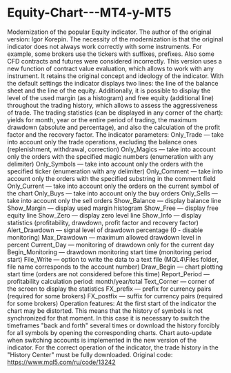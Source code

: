 # Equity-Chart---MT4-y-MT5
Modernization of the popular Equity indicator. The author of the
original version: Igor Korepin.
The necessity of the modernization is that the original indicator
does not always work correctly with some instruments. For
example, some brokers use the tickers with suffixes, prefixes. Also
some CFD contracts and futures were considered incorrectly. This
version uses a new function of contract value evaluation, which
allows to work with any instrument. It retains the original concept
and ideology of the indicator.
With the default settings the indicator displays two lines: the line
of the balance sheet and the line of the equity. Additionally, it is
possible to display the level of the used margin (as a histogram)
and free equity (additional line) throughout the trading history,
which allows to assess the aggressiveness of trade. The trading
statistics (can be displayed in any corner of the chart): yields for
month, year or the entire period of trading, the maximum
drawdown (absolute and percentage), and also the calculation of
the profit factor and the recovery factor.
The indicator parameters:
Only_Trade — take into account only the trade operations,
excluding the balance ones (replenishment, withdrawal,
correction)
Only_Magics — take into account only the orders with the
specified magic numbers (enumeration with any delimiter)
Only_Symbols — take into account only the orders with the
specified ticker (enumeration with any delimiter)
Only_Comment — take into account only the orders with the
specified substring in the comment field
Only_Current — take into account only the orders on the
current symbol of the chart
Only_Buys — take into account only the buy orders
Only_Sells — take into account only the sell orders
Show_Balance — display balance line
Show_Margin — display used margin histogram
Show_Free — display free equity line
Show_Zero — display zero level line
Show_Info — display statistics (profitability,
drawdown, profit factor and recovery factor)
Alert_Drawdown — signal level of drawdown percentage (0 -
disable monitoring)
Max_Drawdown — maximum allowed drawdown level in
percent
Current_Day — monitoring of drawdown only for the current
day
Begin_Monitoring — drawdown monitoring start time
(monitoring period start)
File_Write — option to write the data to a text file
(MQL4\Files folder, file name corresponds to the account
number)
Draw_Begin — chart plotting start time (orders are not
considered before this time)
Report_Period — profitability calculation period:
month/year/total
Text_Corner — corner of the screen to display the statistics
FX_prefix — prefix for currency pairs (required for some
brokers)
FX_postfix — suffix for currency pairs (required for some
brokers)
Operation features:
At the first start of the indicator the chart may be distorted. This
means that the history of symbols is not synchronized for that
moment. In this case it is necessary to switch the timeframes "back
and forth" several times or download the history forcibly for all
symbols by opening the corresponding charts. Chart auto-update
when switching accounts is implemented in the new version of the
indicator.
For the correct operation of the indicator, the trade history in the
"History Center" must be fully downloaded.
Original code: https://www.mql5.com/ru/code/13242
